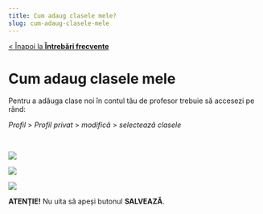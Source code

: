 ```yaml
---
title: Cum adaug clasele mele?
slug: cum-adaug-clasele-mele
---
```


[< Înapoi la **Întrebări frecvente**](/intrebari-frecvente/)

# Cum adaug clasele mele

Pentru a adăuga clase noi în contul tău de profesor trebuie să accesezi pe rând:

*Profil* > *Profil privat* > *modifică* > *selectează clasele*

&nbsp;

![](/img/Screenshot_62.jpg)

![](/img/Screenshot_63.jpg)

![](/img/Screenshot_64.jpg)

**ATENȚIE!** Nu uita să apeși butonul **SALVEAZĂ**.